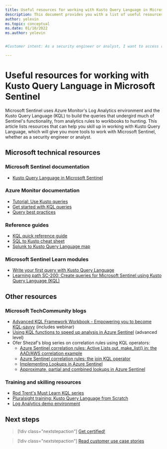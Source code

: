 ```yaml
---
title: Useful resources for working with Kusto Query Language in Microsoft Sentinel
description: This document provides you with a list of useful resources for working with Kusto Query Language in Microsoft Sentinel.
author: yelevin
ms.topic: conceptual
ms.date: 01/10/2022
ms.author: yelevin


#Customer intent: As a security engineer or analyst, I want to access resources for learning Kusto Query Language (KQL) so that I can effectively use Microsoft Sentinel for analytics, workbooks, and hunting.

---
```


# Useful resources for working with Kusto Query Language in Microsoft Sentinel

Microsoft Sentinel uses Azure Monitor's Log Analytics environment and the Kusto Query Language (KQL) to build the queries that undergird much of Sentinel's functionality, from analytics rules to workbooks to hunting. This article lists resources that can help you skill up in working with Kusto Query Language, which will give you more tools to work with Microsoft Sentinel, whether as a security engineer or analyst.

## Microsoft technical resources

### Microsoft Sentinel documentation
- [Kusto Query Language in Microsoft Sentinel](kusto-overview.md)

### Azure Monitor documentation
- [Tutorial: Use Kusto queries](/azure/data-explorer/kusto/query/tutorial?pivots=azuremonitor)
- [Get started with KQL queries](/azure/azure-monitor/logs/get-started-queries)
- [Query best practices](/azure/data-explorer/kusto/query/best-practices)

### Reference guides
- [KQL quick reference guide](/azure/data-explorer/kql-quick-reference)
- [SQL to Kusto cheat sheet](/azure/data-explorer/kusto/query/sqlcheatsheet)
- [Splunk to Kusto Query Language map](/azure/data-explorer/kusto/query/splunk-cheat-sheet)

### Microsoft Sentinel Learn modules
- [Write your first query with Kusto Query Language](/training/modules/write-first-query-kusto-query-language/)
- [Learning path SC-200: Create queries for Microsoft Sentinel using Kusto Query Language (KQL)](/training/paths/sc-200-utilize-kql-for-azure-sentinel/)

## Other resources

### Microsoft TechCommunity blogs
- [Advanced KQL Framework Workbook - Empowering you to become KQL-savvy](https://techcommunity.microsoft.com/t5/microsoft-sentinel-blog/advanced-kql-framework-workbook-empowering-you-to-become-kql/ba-p/3033766) (includes webinar)
- [Using KQL functions to speed up analysis in Azure Sentinel](https://techcommunity.microsoft.com/t5/microsoft-sentinel-blog/using-kql-functions-to-speed-up-analysis-in-azure-sentinel/ba-p/712381) (advanced level)
- Ofer Shezaf's blog series on correlation rules using KQL operators:
  - [Azure Sentinel correlation rules: Active Lists out, make_list() in: the AAD/AWS correlation example](https://techcommunity.microsoft.com/t5/microsoft-sentinel-blog/azure-sentinel-correlation-rules-active-lists-out-make-list-in/ba-p/1029225)
  - [Azure Sentinel correlation rules: the join KQL operator](https://techcommunity.microsoft.com/t5/microsoft-sentinel-blog/azure-sentinel-correlation-rules-the-join-kql-operator/ba-p/1041500)
  - [Implementing Lookups in Azure Sentinel](https://techcommunity.microsoft.com/t5/microsoft-sentinel-blog/implementing-lookups-in-azure-sentinel/ba-p/1091306)
  - [Approximate, partial and combined lookups in Azure Sentinel](https://techcommunity.microsoft.com/t5/microsoft-sentinel-blog/approximate-partial-and-combined-lookups-in-azure-sentinel/ba-p/1393795)

### Training and skilling resources
- [Rod Trent's Must Learn KQL series](https://github.com/rod-trent/MustLearnKQL)
- [Pluralsight training: Kusto Query Language from Scratch](https://www.pluralsight.com/courses/kusto-query-language-kql-from-scratch)
- [Log Analytics demo environment](https://aka.ms/LADemo)

## Next steps

> [!div class="nextstepaction"]
> [Get certified!](/training/paths/security-ops-sentinel/)

> [!div class="nextstepaction"]
> [Read customer use case stories](https://customers.microsoft.com/en-us/search?sq=%22Azure%20Sentinel%20%22&ff=&p=0&so=story_publish_date%20desc)
